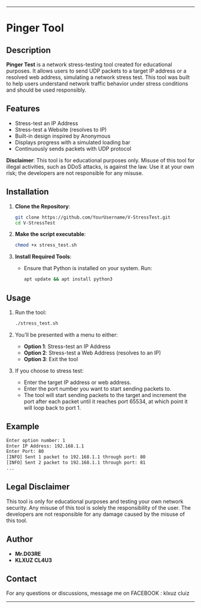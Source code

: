 
---

# Pinger Tool

## Description

**Pinger Test** is a network stress-testing tool created for educational purposes. It allows users to send UDP packets to a target IP address or a resolved web address, simulating a network stress test. This tool was built to help users understand network traffic behavior under stress conditions and should be used responsibly.

## Features
- Stress-test an IP Address
- Stress-test a Website (resolves to IP)
- Built-in design inspired by Anonymous
- Displays progress with a simulated loading bar
- Continuously sends packets with UDP protocol

**Disclaimer**: This tool is for educational purposes only. Misuse of this tool for illegal activities, such as DDoS attacks, is against the law. Use it at your own risk; the developers are not responsible for any misuse.

## Installation

1. **Clone the Repository**:
   ```bash
   git clone https://github.com/YourUsername/V-StressTest.git
   cd V-StressTest
   ```

2. **Make the script executable**:
   ```bash
   chmod +x stress_test.sh
   ```

3. **Install Required Tools**:
   - Ensure that Python is installed on your system. Run:
     ```bash
     apt update && apt install python3
     ```

## Usage

1. Run the tool:
   ```bash
   ./stress_test.sh
   ```

2. You'll be presented with a menu to either:
   - **Option 1**: Stress-test an IP Address
   - **Option 2**: Stress-test a Web Address (resolves to an IP)
   - **Option 3**: Exit the tool

3. If you choose to stress test:
   - Enter the target IP address or web address.
   - Enter the port number you want to start sending packets to.
   - The tool will start sending packets to the target and increment the port after each packet until it reaches port 65534, at which point it will loop back to port 1.

## Example

```bash
Enter option number: 1
Enter IP Address: 192.168.1.1
Enter Port: 80
[INFO] Sent 1 packet to 192.168.1.1 through port: 80
[INFO] Sent 2 packet to 192.168.1.1 through port: 81
...
```

## Legal Disclaimer

This tool is only for educational purposes and testing your own network security. Any misuse of this tool is solely the responsibility of the user. The developers are not responsible for any damage caused by the misuse of this tool.

## Author


- **Mr.D03RE**
- **KLXUZ CL4U3**

## Contact

For any questions or discussions, message me on FACEBOOK : klxuz cluiz

---
